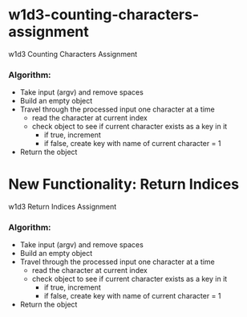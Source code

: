 # w1d3-counting-characters-assignment
w1d3 Counting Characters Assignment


### Algorithm:

- Take input (argv) and remove spaces
- Build an empty object
- Travel through the processed input one character at a time
  - read the character at current index
  - check object to see if current character exists as a key in it
    - if true, increment
    - if false, create key with name of current character = 1
- Return the object


# New Functionality: Return Indices
w1d3 Return Indices Assignment

### Algorithm:

- Take input (argv) and remove spaces
- Build an empty object
- Travel through the processed input one character at a time
  - read the character at current index
  - check object to see if current character exists as a key in it
    - if true, increment
    - if false, create key with name of current character = 1
- Return the object
